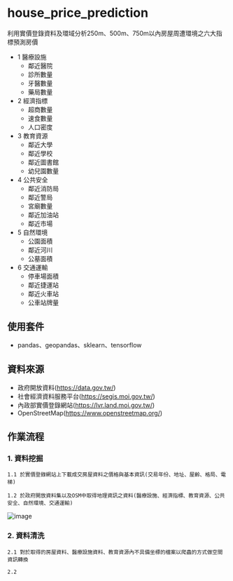 # house_price_prediction
利用實價登錄資料及環域分析250m、500m、750m以內房屋周遭環境之六大指標預測房價
* 1 醫療設施
    * 鄰近醫院
    * 診所數量
    * 牙醫數量
    * 藥局數量
* 2 經濟指標
    * 超商數量
    * 速食數量
    * 人口密度
* 3 教育資源
    * 鄰近大學
    * 鄰近學校
    * 鄰近圖書館
    * 幼兒園數量
* 4 公共安全
    * 鄰近消防局
    * 鄰近警局
    * 宮廟數量
    * 鄰近加油站
    * 鄰近市場
* 5 自然環境
    * 公園面積
    * 鄰近河川
    * 公墓面積
* 6 交通運輸
    * 停車場面積
    * 鄰近捷運站
    * 鄰近火車站
    * 公車站牌量

## 使用套件
* pandas、geopandas、sklearn、tensorflow

## 資料來源
* 政府開放資料(https://data.gov.tw/)
* 社會經濟資料服務平台(https://segis.moi.gov.tw/)
* 內政部實價登錄網站(https://lvr.land.moi.gov.tw/)
* OpenStreetMap(https://www.openstreetmap.org/)

## 作業流程

### 1. 資料挖掘

    1.1 於實價登錄網站上下載成交房屋資料之價格與基本資訊(交易年份、地址、屋齡、格局、電梯)
  
    1.2 於政府開放資料集以及OSM中取得地理資訊之資料(醫療設施、經濟指標、教育資源、公共安全、自然環境、交通運輸)
![image](https://user-images.githubusercontent.com/63506815/183990354-d90fd403-eddb-43e7-9adc-b5ff59d25813.png)

### 2. 資料清洗

    2.1 對於取得的房屋資料、醫療設施資料、教育資源內不具備坐標的檔案以爬蟲的方式做空間資訊轉換
    
    2.2 
